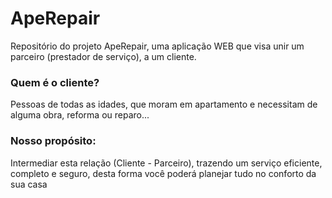 # ApeRepair

Repositório do projeto ApeRepair, uma aplicação WEB que visa unir um parceiro (prestador de serviço), a um cliente.
### Quem é o cliente?
Pessoas de todas as idades, que moram em apartamento e necessitam de alguma obra, reforma ou reparo...

### Nosso propósito:
Intermediar esta relação (Cliente - Parceiro), trazendo um serviço eficiente, completo e seguro, desta forma você poderá planejar tudo no conforto da sua casa
